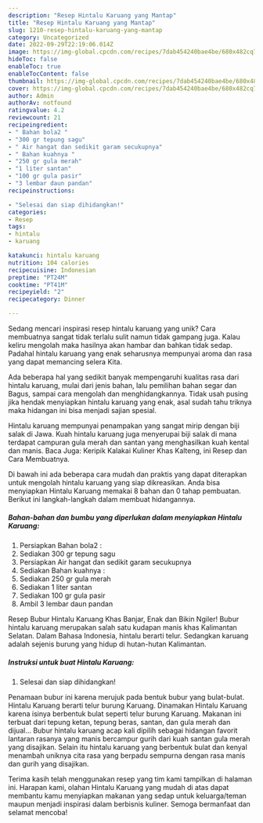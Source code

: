 ```yaml
---
description: "Resep Hintalu Karuang yang Mantap"
title: "Resep Hintalu Karuang yang Mantap"
slug: 1210-resep-hintalu-karuang-yang-mantap
category: Uncategorized
date: 2022-09-29T22:19:06.014Z
image: https://img-global.cpcdn.com/recipes/7dab454240bae4be/680x482cq70/hintalu-karuang-foto-resep-utama.jpg
hideToc: false
enableToc: true
enableTocContent: false
thumbnail: https://img-global.cpcdn.com/recipes/7dab454240bae4be/680x482cq70/hintalu-karuang-foto-resep-utama.jpg
cover: https://img-global.cpcdn.com/recipes/7dab454240bae4be/680x482cq70/hintalu-karuang-foto-resep-utama.jpg
author: Admin
authorAv: notfound
ratingvalue: 4.2
reviewcount: 21
recipeingredient:
- " Bahan bola2 "
- "300 gr tepung sagu"
- " Air hangat dan sedikit garam secukupnya"
- " Bahan kuahnya "
- "250 gr gula merah"
- "1 liter santan"
- "100 gr gula pasir"
- "3 lembar daun pandan"
recipeinstructions:

- "Selesai dan siap dihidangkan!"
categories:
- Resep
tags:
- hintalu
- karuang

katakunci: hintalu karuang 
nutrition: 104 calories
recipecuisine: Indonesian
preptime: "PT24M"
cooktime: "PT41M"
recipeyield: "2"
recipecategory: Dinner

---
```





Sedang mencari inspirasi resep hintalu karuang yang unik? Cara membuatnya sangat tidak terlalu sulit namun tidak gampang juga. Kalau keliru mengolah maka hasilnya akan hambar dan bahkan tidak sedap. Padahal hintalu karuang yang enak seharusnya mempunyai aroma dan rasa yang dapat memancing selera Kita.





Ada beberapa hal yang sedikit banyak mempengaruhi kualitas rasa dari hintalu karuang, mulai dari jenis bahan, lalu pemilihan bahan segar dan Bagus, sampai cara mengolah dan menghidangkannya. Tidak usah pusing jika hendak menyiapkan hintalu karuang yang enak,      asal sudah tahu triknya maka hidangan ini bisa menjadi sajian spesial.














Hintalu karuang mempunyai penampakan yang sangat mirip dengan biji salak di Jawa. Kuah hintalu karuang juga menyerupai biji salak di mana terdapat campuran gula merah dan santan yang menghasilkan kuah kental dan manis. Baca Juga: Keripik Kalakai Kuliner Khas Kalteng, ini Resep dan Cara Membuatnya.






Di bawah ini ada beberapa cara mudah dan praktis yang dapat diterapkan untuk mengolah hintalu karuang yang siap dikreasikan. Anda bisa menyiapkan Hintalu Karuang memakai 8 bahan dan 0 tahap pembuatan. Berikut ini langkah-langkah dalam membuat hidangannya.

<!--inarticleads1-->

##### Bahan-bahan dan bumbu yang diperlukan dalam menyiapkan Hintalu Karuang:

1. Persiapkan  Bahan bola2 :
1. Sediakan 300 gr tepung sagu
1. Persiapkan  Air hangat dan sedikit garam secukupnya
1. Sediakan  Bahan kuahnya :
1. Sediakan 250 gr gula merah
1. Sediakan 1 liter santan
1. Sediakan 100 gr gula pasir
1. Ambil 3 lembar daun pandan


Resep Bubur Hintalu Karuang Khas Banjar, Enak dan Bikin Ngiler! Bubur hintalu karuang merupakan salah satu kudapan manis khas Kalimantan Selatan. Dalam Bahasa Indonesia, hintalu berarti telur. Sedangkan karuang adalah sejenis burung yang hidup di hutan-hutan Kalimantan. 

<!--inarticleads2-->

##### Instruksi untuk buat Hintalu Karuang:


1. Selesai dan siap dihidangkan!

Penamaan bubur ini karena merujuk pada bentuk bubur yang bulat-bulat. Hintalu Karuang berarti telur burung Karuang. Dinamakan Hintalu Karuang karena isinya berbentuk bulat seperti telur burung Karuang. Makanan ini terbuat dari tepung ketan, tepung beras, santan, dan gula merah dan dijual… Bubur hintalu karuang acap kali dipilih sebagai hidangan favorit lantaran rasanya yang manis bercampur gurih dari kuah santan gula merah yang disajikan. Selain itu hintalu karuang yang berbentuk bulat dan kenyal menambah uniknya cita rasa yang berpadu sempurna dengan rasa manis dan gurih yang disajikan. 

Terima kasih telah menggunakan resep yang tim kami tampilkan di halaman ini. Harapan kami, olahan Hintalu Karuang yang mudah di atas dapat membantu kamu menyiapkan makanan yang sedap untuk keluarga/teman maupun menjadi inspirasi dalam berbisnis kuliner. Semoga bermanfaat dan selamat mencoba!
